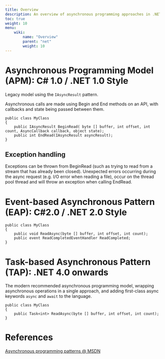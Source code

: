 ```yaml
---
title: Overview
description: An overview of asynchronous programming approaches in .NET
toc: true
weight: 10
menu:
    wiki:
        name: "Overview"
        parent: "net"
        weight: 10
---
```


# Asynchronous Programming Model (APM): C# 1.0 /  .NET 1.0 Style

Legacy model using the `IAsyncResult` pattern.

Asynchronous calls are made using Begin and End methods on an API, with callbacks and state being passed between them.

```CSharp
public class MyClass  
{  
    public IAsyncResult BeginRead( byte [] buffer, int offset, int count, AsyncCallback callback, object state);
    public int EndRead(IAsyncResult asyncResult);  
}
```

## Exception handling

Exceptions can be thrown from BeginRead (such as trying to read from a stream that has already been closed). Unexpected errors occurring during the async request (e.g. I/O error when reading a file), occur on the thread pool thread and will throw an exception when calling EndRead.

# Event-based Asynchronous Pattern (EAP): C#2.0 / .NET 2.0 Style

```CSharp
public class MyClass  
{  
    public void ReadAsync(byte [] buffer, int offset, int count);  
    public event ReadCompletedEventHandler ReadCompleted;  
}
```

# Task-based Asynchronous Pattern (TAP): .NET 4.0 onwards

The modern recommended asynchronous programming model, wrapping asynchronous operations in a single approach, and adding first-class async keywords ``async`` and ``await`` to the language.

```
public class MyClass  
{  
    public Task<int> ReadAsync(byte [] buffer, int offset, int count);  
}
```


# References

[Asynchronous programming patterns @ MSDN](https://docs.microsoft.com/en-us/dotnet/standard/asynchronous-programming-patterns/index)